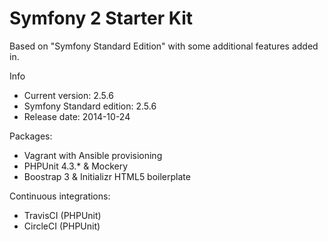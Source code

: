 Symfony 2 Starter Kit
========================

Based on "Symfony Standard Edition" with some additional features added in.

Info
* Current version: 2.5.6
* Symfony Standard edition: 2.5.6
* Release date: 2014-10-24


Packages:
- Vagrant with Ansible provisioning
- PHPUnit 4.3.* & Mockery
- Boostrap 3 & Initializr HTML5 boilerplate

Continuous integrations:
- TravisCI (PHPUnit)
- CircleCI (PHPUnit)
